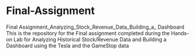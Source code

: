 # Final-Assignment
Final Assignment_Analyzing_Stock_Revenue_Data_Building_a_ Dashboard
This is the repository for the Final assignment completed during the Hands-on Lab for Analyzing Historical Stock/Revenue Data and Building a Dashboard using the Tesla and the GameStop data
